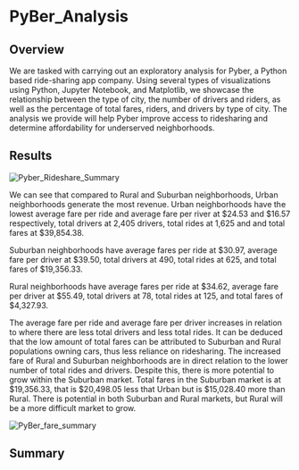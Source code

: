 # PyBer_Analysis

## Overview
We are tasked with carrying out an exploratory analysis for Pyber, a Python based ride-sharing app company. Using several types of visualizations using Python, Jupyter Notebook, and Matplotlib, we showcase the relationship between the type of city, the number of drivers and riders, as well as the percentage of total fares, riders, and drivers by type of city. The analysis we provide will help Pyber improve access to ridesharing and determine affordability for underserved neighborhoods.

## Results
![Pyber_Rideshare_Summary](https://user-images.githubusercontent.com/95504135/152701794-10ee37b1-57ee-40e6-8667-06341657f898.png)

We can see that compared to Rural and Suburban neighborhoods, Urban neighborhoods generate the most revenue. Urban neighborhoods have the lowest average fare per ride and average fare per river at $24.53 and $16.57 respectively, total drivers at 2,405 drivers, total rides at 1,625 and and total fares at $39,854.38.

Suburban neighborhoods have average fares per ride at $30.97, average fare per driver at $39.50, total drivers at 490, total rides at 625, and total fares of $19,356.33.

Rural neighborhoods have average fares per ride at $34.62, average fare per driver at $55.49, total drivers at 78, total rides at 125, and total fares of $4,327.93. 

The average fare per ride and average fare per driver increases in relation to where there are less total drivers and less total rides.
It can be deduced that the low amount of total fares can be attributed to Suburban and Rural populations owning cars, thus less reliance on ridesharing. 
The increased fare of Rural and Suburban neighborhoods are in direct relation to the lower number of total rides and drivers. Despite this, there is more potential to grow within the Suburban market. Total fares in the Suburban market is at $19,356.33, that is $20,498.05 less that Urban but is $15,028.40 more than Rural.
There is potential in both Suburban and Rural markets, but Rural will be a more difficult market to grow.

![PyBer_fare_summary](https://user-images.githubusercontent.com/95504135/152701805-6bb50a97-ed6f-4978-aa0a-2982aaa4e826.png)


## Summary
